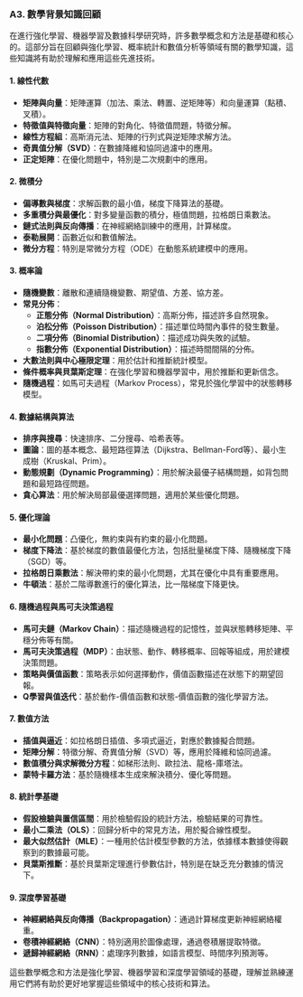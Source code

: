 ### A3. **數學背景知識回顧**

在進行強化學習、機器學習及數據科學研究時，許多數學概念和方法是基礎和核心的。這部分旨在回顧與強化學習、概率統計和數值分析等領域有關的數學知識，這些知識將有助於理解和應用這些先進技術。

#### 1. **線性代數**
   - **矩陣與向量**：矩陣運算（加法、乘法、轉置、逆矩陣等）和向量運算（點積、叉積）。
   - **特徵值與特徵向量**：矩陣的對角化、特徵值問題，特徵分解。
   - **線性方程組**：高斯消元法、矩陣的行列式與逆矩陣求解方法。
   - **奇異值分解（SVD）**：在數據降維和協同過濾中的應用。
   - **正定矩陣**：在優化問題中，特別是二次規劃中的應用。

#### 2. **微積分**
   - **偏導數與梯度**：求解函數的最小值，梯度下降算法的基礎。
   - **多重積分與最優化**：對多變量函數的積分，極值問題，拉格朗日乘數法。
   - **鏈式法則與反向傳播**：在神經網絡訓練中的應用，計算梯度。
   - **泰勒展開**：函數近似和數值解法。
   - **微分方程**：特別是常微分方程（ODE）在動態系統建模中的應用。

#### 3. **概率論**
   - **隨機變數**：離散和連續隨機變數、期望值、方差、協方差。
   - **常見分佈**：
     - **正態分佈（Normal Distribution）**：高斯分佈，描述許多自然現象。
     - **泊松分佈（Poisson Distribution）**：描述單位時間內事件的發生數量。
     - **二項分佈（Binomial Distribution）**：描述成功與失敗的試驗。
     - **指數分佈（Exponential Distribution）**：描述時間間隔的分佈。
   - **大數法則與中心極限定理**：用於估計和推斷統計模型。
   - **條件概率與貝葉斯定理**：在強化學習和機器學習中，用於推斷和更新信念。
   - **隨機過程**：如馬可夫過程（Markov Process），常見於強化學習中的狀態轉移模型。

#### 4. **數據結構與算法**
   - **排序與搜尋**：快速排序、二分搜尋、哈希表等。
   - **圖論**：圖的基本概念、最短路徑算法（Dijkstra、Bellman-Ford等）、最小生成樹（Kruskal、Prim）。
   - **動態規劃（Dynamic Programming）**：用於解決最優子結構問題，如背包問題和最短路徑問題。
   - **貪心算法**：用於解決局部最優選擇問題，適用於某些優化問題。

#### 5. **優化理論**
   - **最小化問題**：凸優化，無約束與有約束的最小化問題。
   - **梯度下降法**：基於梯度的數值最優化方法，包括批量梯度下降、隨機梯度下降（SGD）等。
   - **拉格朗日乘數法**：解決帶約束的最小化問題，尤其在優化中具有重要應用。
   - **牛頓法**：基於二階導數進行的優化算法，比一階梯度下降更快。

#### 6. **隨機過程與馬可夫決策過程**
   - **馬可夫鏈（Markov Chain）**：描述隨機過程的記憶性，並與狀態轉移矩陣、平穩分佈等有關。
   - **馬可夫決策過程（MDP）**：由狀態、動作、轉移概率、回報等組成，用於建模決策問題。
   - **策略與價值函數**：策略表示如何選擇動作，價值函數描述在狀態下的期望回報。
   - **Q學習與值迭代**：基於動作-價值函數和狀態-價值函數的強化學習方法。

#### 7. **數值方法**
   - **插值與逼近**：如拉格朗日插值、多項式逼近，對應於數據擬合問題。
   - **矩陣分解**：特徵分解、奇異值分解（SVD）等，應用於降維和協同過濾。
   - **數值積分與求解微分方程**：如梯形法則、歐拉法、龍格-庫塔法。
   - **蒙特卡羅方法**：基於隨機樣本生成來解決積分、優化等問題。

#### 8. **統計學基礎**
   - **假設檢驗與置信區間**：用於檢驗假設的統計方法，檢驗結果的可靠性。
   - **最小二乘法（OLS）**：回歸分析中的常見方法，用於擬合線性模型。
   - **最大似然估計（MLE）**：一種用於估計模型參數的方法，依據樣本數據使得觀察到的數據最可能。
   - **貝葉斯推斷**：基於貝葉斯定理進行參數估計，特別是在缺乏充分數據的情況下。

#### 9. **深度學習基礎**
   - **神經網絡與反向傳播（Backpropagation）**：通過計算梯度更新神經網絡權重。
   - **卷積神經網絡（CNN）**：特別適用於圖像處理，通過卷積層提取特徵。
   - **遞歸神經網絡（RNN）**：處理序列數據，如語言模型、時間序列預測等。

這些數學概念和方法是強化學習、機器學習和深度學習領域的基礎，理解並熟練運用它們將有助於更好地掌握這些領域中的核心技術和算法。